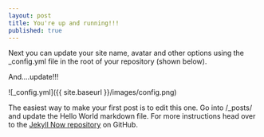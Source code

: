 ```yaml
---
layout: post
title: You're up and running!!!
published: true
---
```


Next you can update your site name, avatar and other options using the _config.yml file in the root of your repository (shown below).

And....update!!!


![_config.yml]({{ site.baseurl }}/images/config.png)

The easiest way to make your first post is to edit this one. Go into /_posts/ and update the Hello World markdown file. For more instructions head over to the [Jekyll Now repository](https://github.com/barryclark/jekyll-now) on GitHub.

